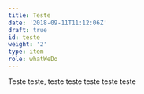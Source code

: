 ```yaml
---
title: Teste
date: '2018-09-11T11:12:06Z'
draft: true
id: teste
weight: '2'
type: item
role: whatWeDo
---
```

Teste teste, teste teste teste teste teste
